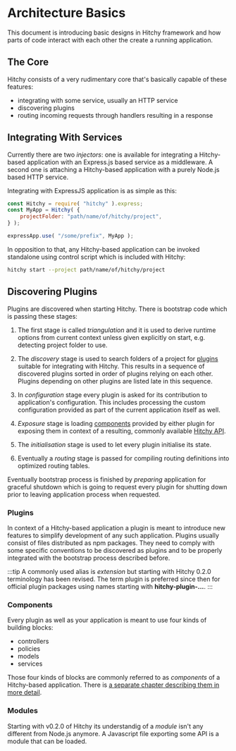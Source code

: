 # Architecture Basics

This document is introducing basic designs in Hitchy framework and how parts of code interact with each other the create a running application.

## The Core

Hitchy consists of a very rudimentary core that's basically capable of these features:

* integrating with some service, usually an HTTP service
* discovering plugins
* routing incoming requests through handlers resulting in a response

## Integrating With Services

Currently there are two _injectors_: one is available for integrating a Hitchy-based application with an Express.js based service as a middleware. A second one is attaching a Hitchy-based application with a purely Node.js based HTTP service. 

Integrating with ExpressJS application is as simple as this:

```javascript
const Hitchy = require( "hitchy" ).express;
const MyApp = Hitchy( {
    projectFolder: "path/name/of/hitchy/project",
} );

expressApp.use( "/some/prefix", MyApp );
```

In opposition to that, any Hitchy-based application can be invoked standalone using control script which is included with Hitchy:

```bash
hitchy start --project path/name/of/hitchy/project
``` 

## Discovering Plugins

Plugins are discovered when starting Hitchy. There is bootstrap code which is passing these stages:

1. The first stage is called _triangulation_ and it is used to derive runtime options from current context unless given explicitly on start, e.g. detecting project folder to use.

2. The _discovery_ stage is used to search folders of a project for [plugins](#plugins) suitable for integrating with Hitchy. This results in a sequence of discovered plugins sorted in order of plugins relying on each other. Plugins depending on other plugins are listed late in this sequence.

3. In _configuration_ stage every plugin is asked for its contribution to application's configuration. This includes processing the custom configuration provided as part of the current application itself as well.

4. _Exposure_ stage is loading [components](#components) provided by either plugin for exposing them in context of a resulting, commonly available [Hitchy API](../api).

5. The _initialisation_ stage is used to let every plugin initialise its state.

6. Eventually a _routing_ stage is passed for compiling routing definitions into  optimized routing tables.

Eventually bootstrap process is finished by _preparing_ application for graceful shutdown which is going to request every plugin for shutting down prior to leaving application process when requested.

### Plugins

In context of a Hitchy-based application a plugin is meant to introduce new features to simplify development of any such application. Plugins usually consist of files distributed as npm packages. They need to comply with some specific conventions to be discovered as plugins and to be properly integrated with the bootstrap process described before.

:::tip
A commonly used alias is _extension_ but starting with Hitchy 0.2.0 terminology has been revised. The term plugin is preferred since then for official plugin packages using names starting with **hitchy-plugin-...**.
:::

### Components

Every plugin as well as your application is meant to use four kinds of building blocks:

* controllers
* policies
* models
* services

Those four kinds of blocks are commonly referred to as _components_ of a Hitchy-based application. There is [a separate chapter describing them in more detail](components.md).

### Modules

Starting with v0.2.0 of Hitchy its understandig of a _module_ isn't any different from Node.js anymore. A Javascript file exporting some API is a module that can be loaded.
